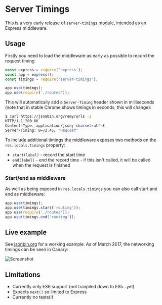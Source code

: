 # Server Timings

This is a very early release of `server-timings` module, intended as an Express middleware.

## Usage

Firstly you need to load the middleware as early as possible to record the request timing:

```js
const express = require('express');
const app = express();
const timings = require('server-timings');

app.use(timings);
app.use(require('./routes'));
```

This will automatically add a `Server-Timing` header shown in milliseconds (note that in stable Chrome shows timings in seconds, this will change):

```bash
$ curl https://jsonbin.org/remy/urls -I
HTTP/1.1 200 OK
Content-Type: application/json; charset=utf-8
Server-Timing: 0=72.45; "Request"
```

To include additional timings the middleware exposes two methods on the `res.locals.timings` property:

- `start(label)` - record the start time
- `end(label)` - end the record time - if this isn't called, it will be called when the request is finished

### Start/end as middleware

As well as being exposed in `res.locals.timings` you can also call start and end as middleware:

```js
app.use(timings);
app.use(timings.start('routing'));
app.use(require('./routes'));
app.use(timings.end('routing'));
```

## Live example

See [jsonbin.org](https://jsonbin.org) for a working example. As of March 2017, the networking timings can be seen in Canary:

![Screenshot](https://raw.githubusercontent.com/remy/server-timings/master/.github/screenshot.png)

## Limitations

- Currently only ES6 support (not tranpiled down to ES5…yet)
- Expects `next()` so limited to Express
- Currently no tests(!)
